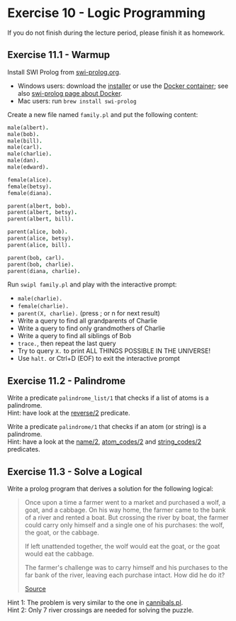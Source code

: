 # Exercise 10 - Logic Programming

If you do not finish during the lecture period, please finish it as homework.


## Exercise 11.1 - Warmup
Install SWI Prolog from [swi-prolog.org](https://www.swi-prolog.org/).

* Windows users: download the [installer](https://www.swi-prolog.org/download/stable)
  or use the [Docker container](https://hub.docker.com/_/swipl);
  see also [swi-prolog page about Docker](https://www.swi-prolog.org/Docker.html).
* Mac users: run `brew install swi-prolog`

Create a new file named `family.pl` and put the following content:
```prolog
male(albert).
male(bob).
male(bill).
male(carl).
male(charlie).
male(dan).
male(edward).

female(alice).
female(betsy).
female(diana).

parent(albert, bob).
parent(albert, betsy).
parent(albert, bill).

parent(alice, bob).
parent(alice, betsy).
parent(alice, bill).

parent(bob, carl).
parent(bob, charlie).
parent(diana, charlie).
```

Run `swipl family.pl` and play with the interactive prompt:

* `male(charlie).`
* `female(charlie).`
* `parent(X, charlie).` (press ; or n for next result)
* Write a query to find all grandparents of Charlie
* Write a query to find only grandmothers of Charlie
* Write a query to find all siblings of Bob
* `trace.`, then repeat the last query
* Try to query `X.` to print ALL THINGS POSSIBLE IN THE UNIVERSE!
* Use `halt.` or Ctrl+D (EOF) to exit the interactive prompt


## Exercise 11.2 - Palindrome
Write a predicate `palindrome_list/1` that checks if a list of atoms is a palindrome.  
Hint: have look at the [reverse/2](https://www.swi-prolog.org/pldoc/doc_for?object=reverse/2) predicate.

Write a predicate `palindrome/1` that checks if an atom (or string) is a palindrome.  
Hint: have a look at the [name/2](https://www.swi-prolog.org/pldoc/man?predicate=atom_codes/2), [atom_codes/2](https://www.swi-prolog.org/pldoc/man?predicate=atom_codes/2) and [string_codes/2](https://www.swi-prolog.org/pldoc/man?predicate=string_codes/2) predicates.


## Exercise 11.3 - Solve a Logical
Write a prolog program that derives a solution for the following logical:

> Once upon a time a farmer went to a market and purchased a wolf, a goat, and a cabbage. On his way home, the farmer came to the bank of a river and rented a boat. But crossing the river by boat, the farmer could carry only himself and a single one of his purchases: the wolf, the goat, or the cabbage.
>
> If left unattended together, the wolf would eat the goat, or the goat would eat the cabbage.
>
> The farmer's challenge was to carry himself and his purchases to the far bank of the river, leaving each purchase intact. How did he do it?
>
> [Source](https://en.wikipedia.org/wiki/Wolf,_goat_and_cabbage_problem)

Hint 1: The problem is very similar to the one in [cannibals.pl](../../logic/cannibals.pl).  
Hint 2: Only 7 river crossings are needed for solving the puzzle.
